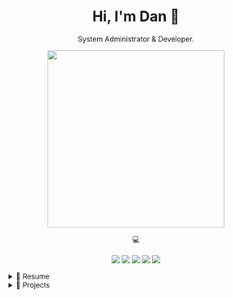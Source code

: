 <h1 align='center'>
  Hi, I'm Dan 👋
</h1>

<p align='center'>
  System Administrator & Developer.
</p>

<p align='center'>
  <a href="#"><img src="https://github-readme-stats.vercel.app/api?username=dikayx&show_icons=true&theme=swift&hide=contribs,prs" width="350"></a>
</p>

<p align='center'>
    💻<br/><br/>
    <img src="https://img.shields.io/badge/Windows-0078D6?style=for-the-badge&logo=windows&logoColor=white" />
    <img src="https://img.shields.io/badge/macOS-%23000000.svg?&style=for-the-badge&logo=apple&logoColor=white" />
    <img src="https://img.shields.io/badge/.NET-512BD4?style=for-the-badge&logo=.net&logoColor=white" />
    <img src="https://img.shields.io/badge/PowerShell-5391FE?style=for-the-badge&logo=powershell&logoColor=white" />
    <img src="https://img.shields.io/badge/Bash-4EAA25?style=for-the-badge&logo=gnu-bash&logoColor=white" />
</p>

<!-- Overview -->
<details>
  <summary>📃 Resume</summary>

## Overview

<p align="center">I am a System Administrator with over 10 years of experience in the field. I have worked with various technologies and platforms, including:</p>

<p align="center">
  <img src="https://custom-icon-badges.demolab.com/badge/Windows%20Server-0078D6?logo=windows11&logoColor=white" />
  <img src="https://img.shields.io/badge/Linux-FCC624?logo=linux&logoColor=black" />
  <img src="https://img.shields.io/badge/VMware-607078?logo=vmware&logoColor=white" />
  <img src="https://img.shields.io/badge/Cisco-1BA0D7?logo=cisco&logoColor=white" />
  <img src="https://img.shields.io/badge/Active%20Directory-0078D6?logo=microsoft&logoColor=white" />
  <img src="https://img.shields.io/badge/SQL%20Server-CC2927?logo=microsoftsqlserver&logoColor=white" />
  <img src="https://img.shields.io/badge/Exchange%20Server-0078D6?logo=microsoft&logoColor=white" />
  <img src="https://img.shields.io/badge/Sophos%20Mobile-002a76?logo=sophos&logoColor=white" />
</p>

</details>

<!-- Projects -->
<details>
  <summary>🔨 Projects</summary>
  
  <p align="center">You can find a selection of programming related projects I have worked on below:</p>

| Name                                                     | A short summary                                                                          | Stars                                                                                     | Technology                                                                          |
| -------------------------------------------------------- | ---------------------------------------------------------------------------------------- | ----------------------------------------------------------------------------------------- | ----------------------------------------------------------------------------------- |
| [CSVEditor](https://github.com/dikayx/csveditor)         | A lightweight, native macOS CSV editor for quick data manipulation.                      | ![GitHub Repo stars](https://img.shields.io/github/stars/dikayx/csveditor?style=flat)     | ![Swift](https://img.shields.io/badge/6.0-FA7343?logo=swift&logoColor=white)        |
| [ExifEx](https://github.com/dikayx/exifex)               | A web app to extract and display EXIF data from images.                                  | ![GitHub Repo stars](https://img.shields.io/github/stars/dikayx/exifex?style=flat)        | ![Python](https://img.shields.io/badge/3.10-3776AB?logo=python&logoColor=white)     |
| [MAPy](https://github.com/dikayx/mapy)                   | An email analysis tool to help you parse raw data and extract useful information from it | ![GitHub Repo stars](https://img.shields.io/github/stars/dikayx/mapy?style=flat)          | ![Python](https://img.shields.io/badge/3.10-3776AB?logo=python&logoColor=white)     |
| [SQLite Viewer](https://github.com/dikayx/sqlite-viewer) | A simple cross-platform desktop app to query and edit SQLite databases.                  | ![GitHub Repo stars](https://img.shields.io/github/stars/dikayx/sqlite-viewer?style=flat) | ![Java](https://img.shields.io/badge/Java%2011-007396?logo=openjdk&logoColor=white) |
| [WinVPN](https://github.com/dikayx/winvpn)               | VPN desktop application for Windows that uses the services of VPNBook.                   | ![GitHub Repo stars](https://img.shields.io/github/stars/dikayx/winvpn?style=flat)        | ![.NET](https://img.shields.io/badge/8.0-512BD4?logo=.net&logoColor=white)          |

</details>
